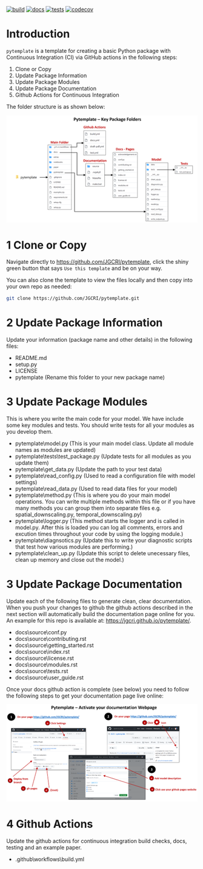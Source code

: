 [![build](https://github.com/JGCRI/pytemplate/actions/workflows/build.yml/badge.svg)](https://github.com/JGCRI/pytemplate/actions/workflows/build.yml)
[![docs](https://github.com/JGCRI/pytemplate/actions/workflows/docs.yml/badge.svg)](https://github.com/JGCRI/pytemplate/actions/workflows/docs.yml)
[![tests](https://github.com/JGCRI/pytemplate/actions/workflows/test.yml/badge.svg)](https://github.com/JGCRI/pytemplate/actions/workflows/test.yml)
[![codecov](https://codecov.io/gh/JGCRI/pytemplate/branch/main/graph/badge.svg?token=2EWDAQI07B)](https://codecov.io/gh/JGCRI/pytemplate)

# Introduction

`pytemplate` is a template for creating a basic Python package with Continuous Integration (CI) via GitHub actions in the following steps:

1. Clone or Copy
2. Update Package Information
3. Update Package Modules
4. Update Package Documentation
5. Github Actions for Continuous Integration

The folder structure is as shown below:

[![pytemplate_package_structure](extras/pytemplate_package_structure.png)](https://raw.githubusercontent.com/JGCRI/pytemplate/dev/extras/pytemplate_package_structure.png)


# 1 Clone or Copy

Navigate directly to https://github.com/JGCRI/pytemplate, click the shiny green button that says `Use this template` and be on your way.

You can also clone the template to view the files locally and then copy into your own repo as needed:

```bash
git clone https://github.com/JGCRI/pytemplate.git
```

# 2 Update Package Information

Update your information (package name and other details) in the following files:

- README.md
- setup.py
- LICENSE
- pytemplate (Rename this folder to your new package name)

# 3 Update Package Modules

This is where you write the main code for your model. We have include some key modules and tests. You should write tests for all your modules as you develop them.

- pytemplate\model.py (This is your main model class. Update all module names as modules are updated)
- pytemplate\tests\test_package.py (Update tests for all modules as you update them)
- pytemplate\get_data.py (Update the path to your test data)
- pytemplate\read_config.py (Used to read a configuration file with model settings)
- pytemplate\read_data.py (Used to read data files for your model)
- pytemplate\method.py (This is where you do your main model operations. You can write multiple methods within this file or if you have many methods you can group them into separate files e.g. spatial_downscaling.py, temporal_downscaling.py)
- pytemplate\logger.py (This method starts the logger and is called in model.py. After this is loaded you can log all comments, errors and excution times throughout your code by using the logging module.)
- pytemplate\diagnsotics.py (Update this to write your diagnostic scripts that test how various modules are performing.)
- pytemplate\clean_up.py (Update this script to delete unecessary files, clean up memory and close out the model.)

# 3 Update Package Documentation

Update each of the following files to generate clean, clear documentation. When you push your changes to github the github actions described in the next section will automatically build the documentation page online for you. An example for this repo is available at: https://jgcri.github.io/pytemplate/. 

- docs\source\conf.py
- docs\source\contributing.rst
- docs\source\getting_started.rst
- docs\source\index.rst
- docs\source\license.rst
- docs\source\modules.rst
- docs\source\tests.rst
- docs\source\user_guide.rst

Once your docs github action is complete (see below) you need to follow the following steps to get your documentation page live online:

[![pytemplate_package_structure](extras/pytemplate_activate_docs.png)](https://raw.githubusercontent.com/JGCRI/pytemplate/dev/extras/pytemplate_activate_docs.png)


# 4 Github Actions

Update the github actions for continuous integration build checks, docs, testing and an example paper.

- .github\workflows\build.yml
